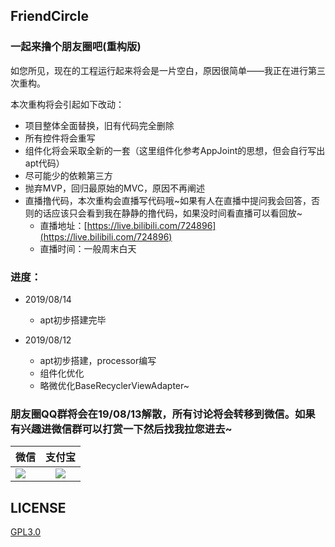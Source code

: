 FriendCircle
---

### 一起来撸个朋友圈吧(重构版)

如您所见，现在的工程运行起来将会是一片空白，原因很简单——我正在进行第三次重构。

本次重构将会引起如下改动：

 - 项目整体全面替换，旧有代码完全删除
 - 所有控件将会重写
 - 组件化将会采取全新的一套（这里组件化参考AppJoint的思想，但会自行写出apt代码）
 - 尽可能少的依赖第三方
 - 抛弃MVP，回归最原始的MVC，原因不再阐述
 - 直播撸代码，本次重构会直播写代码哦~如果有人在直播中提问我会回答，否则的话应该只会看到我在静静的撸代码，如果没时间看直播可以看回放~
    - 直播地址：[https://live.bilibili.com/724896](https://live.bilibili.com/724896)
    - 直播时间：一般周末白天

### 进度：
 * 2019/08/14
   * apt初步搭建完毕

 * 2019/08/12
   * apt初步搭建，processor编写
   * 组件化优化
   * 略微优化BaseRecyclerViewAdapter~


### 朋友圈QQ群将会在19/08/13解散，所有讨论将会转移到微信。如果有兴趣进微信群可以打赏一下然后找我拉您进去~

|微信         | 支付宝           | 
| ------------- |:-------------:| 
| ![](https://github.com/razerdp/FriendCircle/blob/master/wechat.png)      | ![](https://github.com/razerdp/FriendCircle/blob/master/alipay.png) |


LICENSE
---

[GPL3.0](https://github.com/razerdp/FriendCircle/blob/master/LICENSE)
